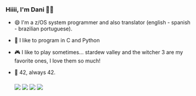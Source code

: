 ### Hiiii, I'm Dani 👩‍💻

- 😄 I'm a z/OS system programmer and also translator (english - spanish - brazilian portuguese). 
- 🌱 I like to program in C and Python
- 🎮 I like to play sometimes... stardew valley and the witcher 3 are my favorite ones, I love them so much!
- 👾 42, always 42. 
  
  ###
  <div>
    <a href = "https://instagram.com/starlight42_" target = "_blank"><img src = "https://img.shields.io/badge/-Instagram-%23E4405F?style=for-the-badge&logo=instagram&logoColor=white" target = "_blank"></a>
    <a href = "mailto:daniela.matus@hotmail.com"><img src = "https://img.shields.io/badge/-Gmail-%23333?style=for-the-badge&logo=gmail&logoColor=white" target = "_blank"></a>
    <a href = "https://www.linkedin.com/in/daniela-matus-4974268a/" target = "_blank"><img src = "https://img.shields.io/badge/-LinkedIn-%230077B5?style=for-the-badge&logo=linkedin&logoColor=white" target = "_blank"></a>
    <a href = "https://t.me/vserion"><img src="https://img.shields.io/badge/Telegram-2CA5E0?style=for-the-badge&logo=telegram&logoColor=white" target = "_blank"></a>
  </div>
